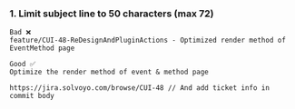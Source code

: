 ### 1. Limit subject line to 50 characters (max 72) 
```
Bad ❌
feature/CUI-48-ReDesignAndPluginActions - Optimized render method of EventMethod page

Good ✅
Optimize the render method of event & method page

https://jira.solvoyo.com/browse/CUI-48 // And add ticket info in commit body
```
